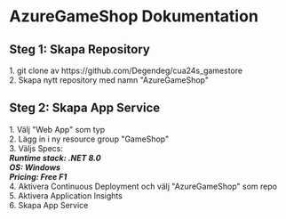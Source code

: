 # AzureGameShop Dokumentation
<h2>Steg 1: Skapa Repository</h2>
1. git clone av https://github.com/Degendeg/cua24s_gamestore<br/>
2. Skapa nytt repository med namn "AzureGameShop"<br/>
<h2>Steg 2: Skapa App Service</h2>
1. Välj "Web App" som typ<br/>
2. Lägg in i ny resource group "GameShop"<br/>
3. Väljs Specs:<br/>
<i><b>
  Runtime stack: .NET 8.0<br/>
  OS: Windows<br/>
  Pricing: Free F1<br/>
</b></i>
4. Aktivera Continuous Deployment och välj "AzureGameShop" som repo<br/>
5. Aktivera Application Insights<br/>
6. Skapa App Service<br/>
<h2></h2>
